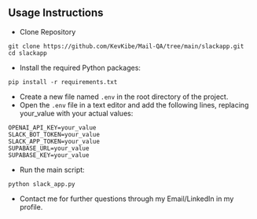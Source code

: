 ## Usage Instructions
- Clone Repository 
```
git clone https://github.com/KevKibe/Mail-QA/tree/main/slackapp.git
cd slackapp
```
- Install the required Python packages:
```
pip install -r requirements.txt

```
- Create a new file named `.env` in the root directory of the project.
- Open the `.env` file in a text editor and add the following lines, replacing your_value with your actual values:
```
OPENAI_API_KEY=your_value
SLACK_BOT_TOKEN=your_value
SLACK_APP_TOKEN=your_value
SUPABASE_URL=your_value
SUPABASE_KEY=your_value
```
- Run the main script:
```
python slack_app.py

```
- Contact me for further questions through my Email/LinkedIn in my profile.
